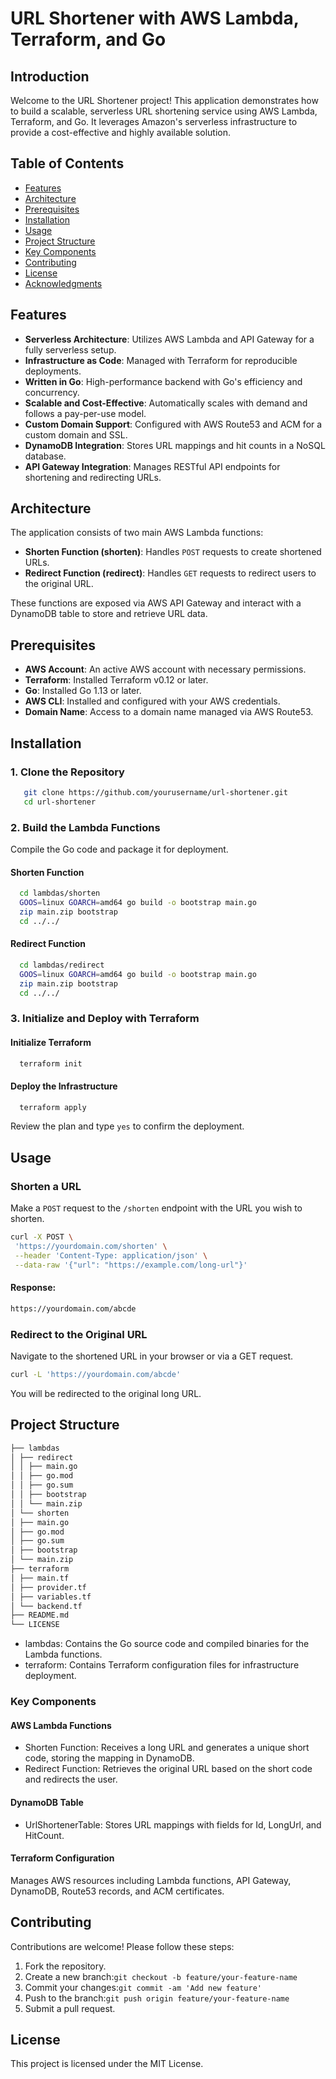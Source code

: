 # URL Shortener with AWS Lambda, Terraform, and Go

## Introduction

Welcome to the URL Shortener project! This application demonstrates how to build a scalable, serverless URL shortening service using AWS Lambda, Terraform, and Go. It leverages Amazon's serverless infrastructure to provide a cost-effective and highly available solution.

## Table of Contents

- [Features](#features)
- [Architecture](#architecture)
- [Prerequisites](#prerequisites)
- [Installation](#installation)
- [Usage](#usage)
- [Project Structure](#project-structure)
- [Key Components](#key-components)
- [Contributing](#contributing)
- [License](#license)
- [Acknowledgments](#acknowledgments)

## Features

- **Serverless Architecture**: Utilizes AWS Lambda and API Gateway for a fully serverless setup.
- **Infrastructure as Code**: Managed with Terraform for reproducible deployments.
- **Written in Go**: High-performance backend with Go's efficiency and concurrency.
- **Scalable and Cost-Effective**: Automatically scales with demand and follows a pay-per-use model.
- **Custom Domain Support**: Configured with AWS Route53 and ACM for a custom domain and SSL.
- **DynamoDB Integration**: Stores URL mappings and hit counts in a NoSQL database.
- **API Gateway Integration**: Manages RESTful API endpoints for shortening and redirecting URLs.

## Architecture

The application consists of two main AWS Lambda functions:

- **Shorten Function (shorten)**: Handles `POST` requests to create shortened URLs.
- **Redirect Function (redirect)**: Handles `GET` requests to redirect users to the original URL.

These functions are exposed via AWS API Gateway and interact with a DynamoDB table to store and retrieve URL data.

## Prerequisites

- **AWS Account**: An active AWS account with necessary permissions.
- **Terraform**: Installed Terraform v0.12 or later.
- **Go**: Installed Go 1.13 or later.
- **AWS CLI**: Installed and configured with your AWS credentials.
- **Domain Name**: Access to a domain name managed via AWS Route53.

## Installation

### 1. Clone the Repository

```bash
   git clone https://github.com/yourusername/url-shortener.git
   cd url-shortener
```

### 2. Build the Lambda Functions

Compile the Go code and package it for deployment.

#### Shorten Function

```bash
  cd lambdas/shorten
  GOOS=linux GOARCH=amd64 go build -o bootstrap main.go
  zip main.zip bootstrap
  cd ../../
```

#### Redirect Function

```bash
  cd lambdas/redirect
  GOOS=linux GOARCH=amd64 go build -o bootstrap main.go
  zip main.zip bootstrap
  cd ../../
```

### 3. Initialize and Deploy with Terraform

#### Initialize Terraform

```bash
  terraform init
```

#### Deploy the Infrastructure

```bash
  terraform apply
```

Review the plan and type `yes` to confirm the deployment.

## Usage

### Shorten a URL

Make a `POST` request to the `/shorten` endpoint with the URL you wish to shorten.

```bash
curl -X POST \
 'https://yourdomain.com/shorten' \
 --header 'Content-Type: application/json' \
 --data-raw '{"url": "https://example.com/long-url"}'
```

#### Response:

```bash
https://yourdomain.com/abcde
```

### Redirect to the Original URL

Navigate to the shortened URL in your browser or via a GET request.

```bash
curl -L 'https://yourdomain.com/abcde'
```

You will be redirected to the original long URL.

## Project Structure

```bash
├── lambdas
│ ├── redirect
│ │ ├── main.go
│ │ ├── go.mod
│ │ ├── go.sum
│ │ ├── bootstrap
│ │ └── main.zip
│ └── shorten
│ ├── main.go
│ ├── go.mod
│ ├── go.sum
│ ├── bootstrap
│ └── main.zip
├── terraform
│ ├── main.tf
│ ├── provider.tf
│ ├── variables.tf
│ └── backend.tf
├── README.md
└── LICENSE
```

- lambdas: Contains the Go source code and compiled binaries for the Lambda functions.
- terraform: Contains Terraform configuration files for infrastructure deployment.

### Key Components

#### AWS Lambda Functions

- Shorten Function: Receives a long URL and generates a unique short code, storing the mapping in DynamoDB.
- Redirect Function: Retrieves the original URL based on the short code and redirects the user.

#### DynamoDB Table

- UrlShortenerTable: Stores URL mappings with fields for Id, LongUrl, and HitCount.

#### Terraform Configuration

Manages AWS resources including Lambda functions, API Gateway, DynamoDB, Route53 records, and ACM certificates.

## Contributing

Contributions are welcome! Please follow these steps:

1. Fork the repository.
2. Create a new branch:`git checkout -b feature/your-feature-name`
3. Commit your changes:`git commit -am 'Add new feature'`
4. Push to the branch:`git push origin feature/your-feature-name`
5. Submit a pull request.

## License

This project is licensed under the MIT License.
